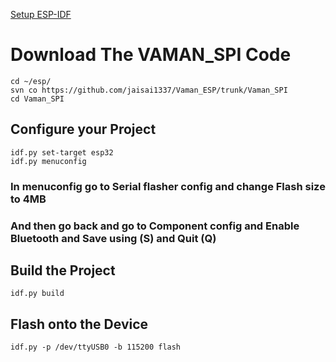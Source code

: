 [Setup ESP-IDF](https://github.com/jaisai1337/Vaman_ESP)
# Download The VAMAN_SPI Code
```
cd ~/esp/
svn co https://github.com/jaisai1337/Vaman_ESP/trunk/Vaman_SPI
cd Vaman_SPI
```
## Configure your Project
```
idf.py set-target esp32
idf.py menuconfig
```
### In menuconfig go to Serial flasher config and change Flash size to 4MB
### And then go back and go to Component config and Enable Bluetooth and Save using (S) and Quit (Q) 
## Build the Project
```
idf.py build
```
## Flash onto the Device
```
idf.py -p /dev/ttyUSB0 -b 115200 flash
```
